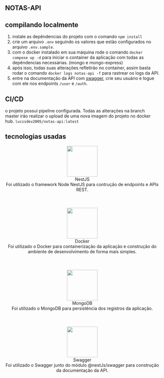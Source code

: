 ## NOTAS-API

## compilando localmente

1) instale as depêndencias do projeto com o comando ```npm install```
2) crie um arquivo ```.env``` seguindo os valores que estão configurados no arquivo ```.env.sample```.
3) com o docker instalado em sua máquina rode o comando ```docker compose up -d``` para iniciar o container da aplicação com todas as depêndencias necessárias. (mongo e mongo-express)
4) após isso, todas suas alterações refletirão no container, assim basta rodar o comando ```docker logs notas-api -f``` para rastrear os logs da API.
5) entre na documentação da API com [swagger](http://localhost:3000/swagger), crie seu usuário e logue com ele nos endpoints ```/user``` e ```/auth```.

## CI/CD
o projeto possui pipeline configurada. Todas as alterações na branch master irão realizar o upload de uma nova imagem do projeto no docker hub. ```lucssdev2005/notas-api:latest```


## tecnologias usadas

<div align="center"> 
  <img src="https://cdn.jsdelivr.net/gh/devicons/devicon@latest/icons/nestjs/nestjs-original.svg" width=100 heigth=100 />
  <div>NestJS</div>
  <div>Foi utilizado o framework Node NestJS para contrução de endpoints e APIs REST.</div>
</div>

<br/>
<br/>
<br/>

<div align="center"> 
  <img src="https://cdn.jsdelivr.net/gh/devicons/devicon@latest/icons/docker/docker-original.svg" width=100 heigth=100 />
  <div>Docker</div>
  <div>Foi utilizado o Docker para containerização da aplicação e construção do ambiente de desenvolvimento de forma mais simples.</div>
</div>


<br/>
<br/>
<br/>


<div align="center"> 
  <img src="https://cdn.jsdelivr.net/gh/devicons/devicon@latest/icons/mongodb/mongodb-original-wordmark.svg" width=100 heigth=100 />
  <div>MongoDB</div>
  <div>Foi utilizado o MongoDB para persistência dos registros da aplicação.</div>
</div>
          
<br/>
<br/>
<br/>

<div align="center"> 
  <img src="https://cdn.jsdelivr.net/gh/devicons/devicon@latest/icons/swagger/swagger-original.svg"  width=100 heigth=100 />
  <div>Swagger</div>
  <div>Foi utilizado o Swagger junto do módulo @nestJs/swagger para construção da documentação da API.</div>
</div>
